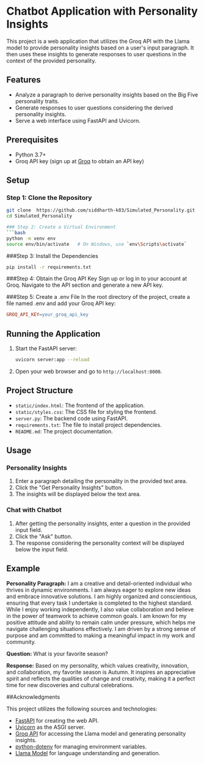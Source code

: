 # Chatbot Application with Personality Insights

This project is a web application that utilizes the Groq API with the Llama model to provide personality insights based on a user's input paragraph. It then uses these insights to generate responses to user questions in the context of the provided personality.

## Features

- Analyze a paragraph to derive personality insights based on the Big Five personality traits.
- Generate responses to user questions considering the derived personality insights.
- Serve a web interface using FastAPI and Uvicorn.

## Prerequisites

- Python 3.7+
- Groq API key (sign up at [Groq](https://groq.com) to obtain an API key)

## Setup

### Step 1: Clone the Repository
```bash
git clone  https://github.com/siddharth-k03/Simulated_Personality.git
cd Simulated_Personality

### Step 2: Create a Virtual Environment
```bash
python -m venv env
source env/bin/activate   # On Windows, use `env\Scripts\activate`
```

###Step 3: Install the Dependencies
```bash
pip install -r requirements.txt
```

###Step 4: Obtain the Groq API Key
Sign up or log in to your account at Groq.
Navigate to the API section and generate a new API key.

###Step 5: Create a .env File
In the root directory of the project, create a file named .env and add your Groq API key:

```makefile
GROQ_API_KEY=your_groq_api_key
```

## Running the Application

1. Start the FastAPI server:
    ```bash
    uvicorn server:app --reload
    ```

2. Open your web browser and go to `http://localhost:8000`.

## Project Structure

- `static/index.html`: The frontend of the application.
- `static/styles.css`: The CSS file for styling the frontend.
- `server.py`: The backend code using FastAPI.
- `requirements.txt`: The file to install project dependencies.
- `README.md`: The project documentation.

## Usage

### Personality Insights

1. Enter a paragraph detailing the personality in the provided text area.
2. Click the "Get Personality Insights" button.
3. The insights will be displayed below the text area.

### Chat with Chatbot

1. After getting the personality insights, enter a question in the provided input field.
2. Click the "Ask" button.
3. The response considering the personality context will be displayed below the input field.

## Example

**Personality Paragraph:**
I am a creative and detail-oriented individual who thrives in dynamic environments. I am always eager to explore new ideas and embrace innovative solutions. I am highly organized and conscientious, ensuring that every task I undertake is completed to the highest standard. While I enjoy working independently, I also value collaboration and believe in the power of teamwork to achieve common goals. I am known for my positive attitude and ability to remain calm under pressure, which helps me navigate challenging situations effectively. I am driven by a strong sense of purpose and am committed to making a meaningful impact in my work and community.

**Question:**
What is your favorite season?

**Response:**
Based on my personality, which values creativity, innovation, and collaboration, my favorite season is Autumn. It inspires an appreciative spirit and reflects the qualities of change and creativity, making it a perfect time for new discoveries and cultural celebrations.

##Acknowledgments

This project utilizes the following sources and technologies:

- [FastAPI](https://fastapi.tiangolo.com/) for creating the web API.
- [Uvicorn](https://www.uvicorn.org/) as the ASGI server.
- [Groq API](https://groq.com) for accessing the Llama model and generating personality insights.
- [python-dotenv](https://github.com/theskumar/python-dotenv) for managing environment variables.
- [Llama Model](https://huggingface.co/models) for language understanding and generation.